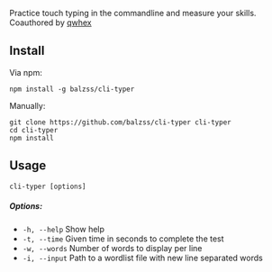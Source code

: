 Practice touch typing in the commandline and measure your skills.  
Coauthored by [qwhex](https://github.com/qwhex)

## Install

Via npm:
```
npm install -g balzss/cli-typer
```

Manually:
```
git clone https://github.com/balzss/cli-typer cli-typer
cd cli-typer
npm install
```

## Usage
```
cli-typer [options]
```
##### Options:
- `-h, --help` Show help
- `-t, --time` Given time in seconds to complete the test
- `-w, --words` Number of words to display per line
- `-i, --input` Path to a wordlist file with new line separated words
